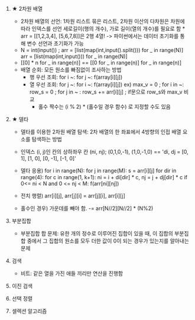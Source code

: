 1. ★ 2차원 배열
    - 2차원 배열의 선언: 1차원 리스트 묶은 리스트, 2차원 이산의 다차원은 차원에 따라 인덱스를 선언
      세로길이(행의 개수), 가로 길이(열의 개수)를 필요로 함 * arr = [[1,2,3,4], [5,6,7,8]]은 2행 4열!
      -> 파이썬에서는 데이터 초기화를 통해 변수 선언과 초기화가 가능
    - N = int(input()) ; arr = [list(map(int,input().split())) for _ in range(N)]
                         arr = [list(map(int,input())) for _ in range(N)]
    - [[0] * n for _ in range(n)] == [[0 for _ in range(n)] for _ in range(n)]
    - 배열 순회: 모든 원소를 빠짐없이 조사하는 방법
      * 행 우선 조회: for i ~: for j ~: f(array[i][j])
      * 열 우선 조회: for j ~: for i ~: f(array[i][j])
        ex) max_v = 0 ; for i in ~: row_s = 0 ; for j in ~ : row_s += arr[i][j] ; if문으로 row_s와 max_v 비교
        + 홀수 짝수는 (i % 2) * (홀수일 경우 함수) 로 지정할 수도 있음
2. ★ 델타
    - 델타를 이용한 2차원 배열 탐색: 2차 배열의 한 좌표에서 4방향의 인접 배열 요소를 탐색하는 방법
    - 인덱스 (i, j)인 칸의 상하좌우 칸 (ni, nj); (0,1,0,-1), (1,0,-1,0)
      == 'di, dj = [0, 1], [1, 0], [0, -1], [-1, 0]'
    - 델타 응용)
      for i in range(N):
          for j in range(M):
              s = arr[i][j]
              for dir in range(4):
                  for c in range(1, k+1):
                      ni = i + di[dir] * c, nj = j + dj[dir] * c
                      if 0<= ni < N and 0 <= nj < M:
                          f(arr[ni][nj])

    - 전치 행렬) arr[i][j], arr[j][i] = arr[j][i], arr[i][j]
    - 홀수인 경우) 가운데를 빼야 함.  -= arr[N//2][N//2] * (N%2) 

3. 부분집합
    - 부분집합 합 문제: 유한 개의 정수로 이루어진 집합이 있을 때, 이 집합의 부분집합 중에서 그 집합의 원소를 모두 더한 값이 0이 되는 경우가 있는지를 알아내는 문제
4. 검색
    - 비트: 같은 열을 가진 애들 끼리만 연산을 진행함
5. 이진 검색
6. 선택 정렬
7. 셀렉션 알고리즘